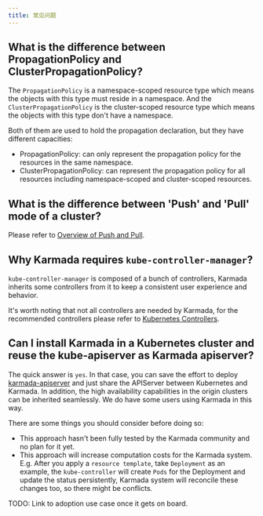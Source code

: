```yaml
---
title: 常见问题
---
```


## What is the difference between PropagationPolicy and ClusterPropagationPolicy?

The `PropagationPolicy` is a namespace-scoped resource type which means the objects with this type must reside in a namespace.
And the `ClusterPropagationPolicy` is the cluster-scoped resource type which means the objects with this type don't have a namespace.

Both of them are used to hold the propagation declaration, but they have different capacities:
- PropagationPolicy: can only represent the propagation policy for the resources in the same namespace.
- ClusterPropagationPolicy: can represent the propagation policy for all resources including namespace-scoped and cluster-scoped resources.

## What is the difference between 'Push' and 'Pull' mode of a cluster?

Please refer to [Overview of Push and Pull](../userguide/clustermanager/cluster-registration.md#overview-of-cluster-mode).

## Why Karmada requires `kube-controller-manager`?

`kube-controller-manager` is composed of a bunch of controllers, Karmada inherits some controllers from it
to keep a consistent user experience and behavior.

It's worth noting that not all controllers are needed by Karmada, for the recommended controllers please
refer to [Kubernetes Controllers](../administrator/configuration/configure-controllers.md#kubernetes-controllers).


## Can I install Karmada in a Kubernetes cluster and reuse the kube-apiserver as Karmada apiserver?

The quick answer is `yes`. In that case, you can save the effort to deploy
[karmada-apiserver](https://github.com/karmada-io/karmada/blob/master/artifacts/deploy/karmada-apiserver.yaml) and just
share the APIServer between Kubernetes and Karmada. In addition, the high availability capabilities in the origin clusters
can be inherited seamlessly. We do have some users using Karmada in this way.

There are some things you should consider before doing so:

- This approach hasn't been fully tested by the Karmada community and no plan for it yet.
- This approach will increase computation costs for the Karmada system. E.g.
  After you apply a `resource template`, take `Deployment` as an example, the `kube-controller` will create `Pods` for the
  Deployment and update the status persistently, Karmada system will reconcile these changes too, so there might be
  conflicts.

TODO: Link to adoption use case once it gets on board.
